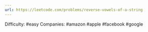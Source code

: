 ```yaml
---
url: https://leetcode.com/problems/reverse-vowels-of-a-string
---
```


Difficulty: #easy
Companies: #amazon #apple #facebook #google